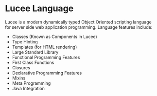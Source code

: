 # Lucee Language

Lucee is a modern dynamically typed Object Oriented scripting language for server side web application programming. Language features include:

* Classes (Known as Components in Lucee)
* Type Hinting
* Templates (for HTML rendering)
* Large Standard Library
* Functional Programming Features
* First Class Functions
* Closures
* Declarative Programming Features
* Mixins
* Meta Programming
* Java Integration

